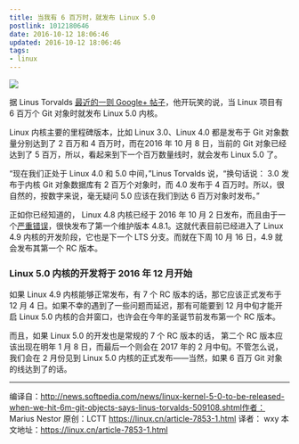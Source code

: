 ```yaml
---
title: 当我有 6 百万时，就发布 Linux 5.0
postlink: 1012180646
date: 2016-10-12 18:06:46
updated: 2016-10-12 18:06:46
tags:
- linux
---
```


![](https://c1.staticflickr.com/9/8414/29648436434_e9e91369b0_z_d.jpg)

据 Linus Torvalds [最近的一则 Google+ 帖子](https://plus.google.com/+LinusTorvalds/posts/hbdxizBNrYn)，他开玩笑的说，当 Linux 项目有 6 百万个 Git 对象时就发布 Linux 5.0 内核。<!--more-->

Linux 内核主要的里程碑版本，比如 Linux 3.0、Linux 4.0 都是发布于 Git 对象数量分别达到了 2 百万和 4 百万时，而在2016 年 10 月 8 日，当前的 Git 对象已经达到了 5 百万，所以，看起来到下一个百万数量线时，就会发布 Linux 5.0 了。

“现在我们正处于 Linux 4.0 和 5.0 中间，”Linus Torvalds 说，“换句话说： 3.0 发布于内核 Git 对象数据库有 2 百万个对象时，而 4.0 发布于 4 百万时。所以，很自然的，按数字来说，毫无疑问 5.0 应该在我们到达 6 百万对象时发布。”

正如你已经知道的， Linux 4.8 内核已经于 2016 年 10 月 2 日发布，而且由于一个[严重错误](http://lkml.iu.edu/hypermail/linux/kernel/1610.0/00878.html)，很快发布了第一个维护版本 4.8.1。这就代表目前已经进入了 Linux 4.9 内核的开发阶段，它也是下一个 LTS 分支。而就在下周 10 月 16 日，4.9 就会发布其第一个 RC 版本。

### Linux 5.0 内核的开发将于 2016 年 12 月开始

如果 Linux 4.9 内核能够正常发布，有 7 个 RC 版本的话，那它应该正式发布于 12 月 4 日。如果不幸的遇到了一些问题而延迟，那有可能要到 12 月中旬才能开启 Linux 5.0 内核的合并窗口，也许会在今年的圣诞节前发布第一个 RC 版本。

而且，如果 Linux 5.0 的开发也是常规的 7 个 RC 版本的话， 第二个 RC 版本应该出现在明年 1 月 8 日，而最后一个则会在 2017 年的 2 月中旬。不管怎么说，我们会在 2 月份见到 Linux 5.0 内核的正式发布——当然，如果 6 百万 Git 对象的线达到了的话。

------------------------
编译自：http://news.softpedia.com/news/linux-kernel-5-0-to-be-released-when-we-hit-6m-git-objects-says-linus-torvalds-509108.shtml作者： Marius Nestor
原创：LCTT https://linux.cn/article-7853-1.html 译者： wxy
本文地址：https://linux.cn/article-7853-1.html
